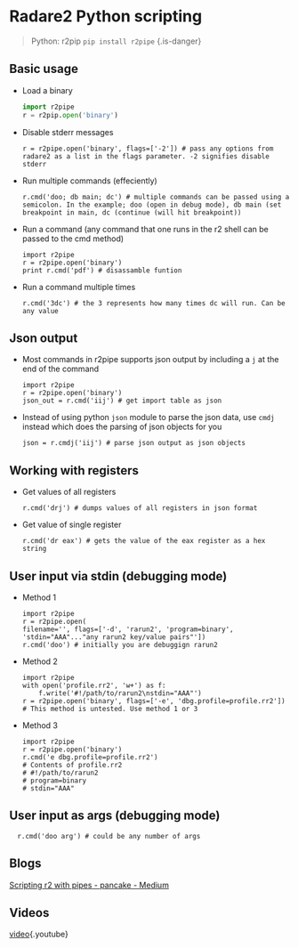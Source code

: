<!-- TITLE: Radare 2 Python Scripting -->

# Radare2 Python scripting

> Python: r2pip `pip install r2pipe` {.is-danger}

## Basic usage
  - Load a binary
	```python
	import r2pipe
	r = r2pip.open('binary')
	```
				

  - Disable stderr messages

        r = r2pipe.open('binary', flags=['-2']) # pass any options from radare2 as a list in the flags parameter. -2 signifies disable stderr

  - Run multiple commands (effeciently)

        r.cmd('doo; db main; dc') # multiple commands can be passed using a semicolon. In the example; doo (open in debug mode), db main (set breakpoint in main, dc (continue (will hit breakpoint))

  - Run a command (any command that one runs in the r2 shell can be passed to the cmd method)

        import r2pipe
        r = r2pipe.open('binary')
        print r.cmd('pdf') # disassamble funtion 

  - Run a command multiple times

        r.cmd('3dc') # the 3 represents how many times dc will run. Can be any value

## Json output
  - Most commands in r2pipe supports json output by including a `j` at the end of the command

        import r2pipe
        r = r2pipe.open('binary')
        json_out = r.cmd('iij') # get import table as json

  - Instead of using python `json` module to parse the json data, use `cmdj` instead which does the parsing of json objects for you

        json = r.cmdj('iij') # parse json output as json objects

## Working with registers
  - Get values of all registers

        r.cmd('drj') # dumps values of all registers in json format

  - Get value of single register

        r.cmd('dr eax') # gets the value of the eax register as a hex string

## User input via stdin (debugging mode)
  - Method 1

        import r2pipe
        r = r2pipe.open(
        filename='', flags=['-d', 'rarun2', 'program=binary', 'stdin="AAA"..."any rarun2 key/value pairs"'])
        r.cmd('doo') # initially you are debuggign rarun2

  - Method 2

        import r2pipe
        with open('profile.rr2', 'w+') as f:
        	f.write('#!/path/to/rarun2\nstdin="AAA"')
        r = r2pipe.open('binary', flags=['-e', 'dbg.profile=profile.rr2'])
        # This method is untested. Use method 1 or 3

  - Method 3

        import r2pipe
        r = r2pipe.open('binary')
        r.cmd('e dbg.profile=profile.rr2')
        # Contents of profile.rr2
        # #!/path/to/rarun2
        # program=binary
        # stdin="AAA"

## User input as args (debugging mode)

      r.cmd('doo arg') # could be any number of args

## Blogs

  [Scripting r2 with pipes - pancake - Medium](https://medium.com/@trufae/scripting-r2-with-pipes-47a7e14c50aa)
	
## Videos
[video](https://www.youtube.com/watch?v=y69uIxU0eI8){.youtube}
